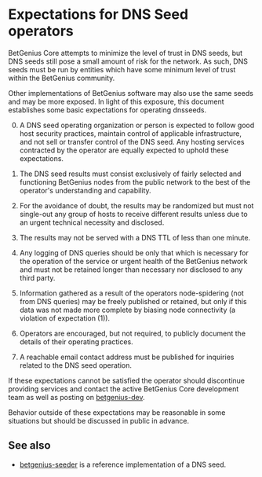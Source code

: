 Expectations for DNS Seed operators
====================================

BetGenius Core attempts to minimize the level of trust in DNS seeds,
but DNS seeds still pose a small amount of risk for the network.
As such, DNS seeds must be run by entities which have some minimum
level of trust within the BetGenius community.

Other implementations of BetGenius software may also use the same
seeds and may be more exposed. In light of this exposure, this
document establishes some basic expectations for operating dnsseeds.

0. A DNS seed operating organization or person is expected to follow good
host security practices, maintain control of applicable infrastructure,
and not sell or transfer control of the DNS seed. Any hosting services
contracted by the operator are equally expected to uphold these expectations.

1. The DNS seed results must consist exclusively of fairly selected and
functioning BetGenius nodes from the public network to the best of the
operator's understanding and capability.

2. For the avoidance of doubt, the results may be randomized but must not
single-out any group of hosts to receive different results unless due to an
urgent technical necessity and disclosed.

3. The results may not be served with a DNS TTL of less than one minute.

4. Any logging of DNS queries should be only that which is necessary
for the operation of the service or urgent health of the BetGenius
network and must not be retained longer than necessary nor disclosed
to any third party.

5. Information gathered as a result of the operators node-spidering
(not from DNS queries) may be freely published or retained, but only
if this data was not made more complete by biasing node connectivity
(a violation of expectation (1)).

6. Operators are encouraged, but not required, to publicly document the
details of their operating practices.

7. A reachable email contact address must be published for inquiries
related to the DNS seed operation.

If these expectations cannot be satisfied the operator should
discontinue providing services and contact the active BetGenius
Core development team as well as posting on
[betgenius-dev](https://groups.google.com/g/betgeniusdev).

Behavior outside of these expectations may be reasonable in some
situations but should be discussed in public in advance.

See also
----------
- [betgenius-seeder](https://github.com/sipa/betgenius-seeder) is a reference implementation of a DNS seed.
